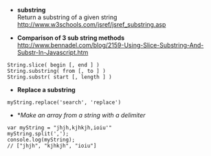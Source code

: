 * **substring**      
Return a substring of a given string       
http://www.w3schools.com/jsref/jsref_substring.asp

* **Comparison of 3 sub string methods**   
http://www.bennadel.com/blog/2159-Using-Slice-Substring-And-Substr-In-Javascript.htm   
````
String.slice( begin [, end ] )
String.substring( from [, to ] )
String.substr( start [, length ] )
````

* **Replace a substring**   
````
myString.replace('search', 'replace')
````

* **Make an array from a string with a delimiter*   
````
var myString = "jhjh,kjhkjh,ioiu'"
myString.split(',');
console.log(myString);
// ["jhjh", "kjhkjh", "ioiu"]
````

